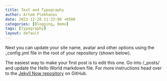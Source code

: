 ```yaml
---
title: Text and Typography
author: Artem Plekhanov
date: 2023-12-28 11:33:00 +0500
categories: [Blogging, Demo]
tags: [typography]
layout: default
---
```


Next you can update your site name, avatar and other options using the _config.yml file in the root of your repository (shown below).

The easiest way to make your first post is to edit this one. Go into /_posts/ and update the Hello World markdown file. For more instructions head over to the [Jekyll Now repository](https://github.com/barryclark/jekyll-now) on GitHub.
